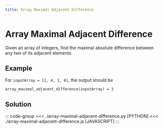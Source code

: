 ```yaml
---
title: Array Maximal Adjacent Difference
---
```


# Array Maximal Adjacent Difference

Given an array of integers, find the maximal absolute difference between any two of its adjacent elements.

## Example

For `inputArray = [2, 4, 1, 0]`, the output should be

```:no-line-numbers
array_maximal_adjacent_difference(inputArray) = 3
```

## Solution

::: code-group
<<< ./array-maximal-adjacent-difference.py [PYTHON]
<<< ./array-maximal-adjacent-difference.js [JAVASCRIPT]
:::
